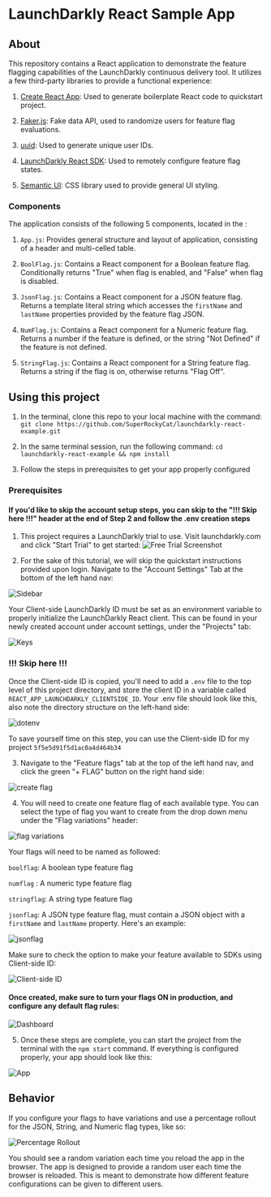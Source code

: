 # LaunchDarkly React Sample App

## About

This repository contains a React application to demonstrate the feature flagging capabilities of the LaunchDarkly continuous delivery tool. It utilizes a few third-party libraries to provide a functional experience:

1. [Create React App](https://github.com/facebook/create-react-app): Used to generate boilerplate React code to quickstart project.

2. [Faker.js](https://github.com/marak/Faker.js/): Fake data API, used to randomize users for feature flag evaluations.

3. [uuid](https://www.npmjs.com/package/uuid): Used to generate unique user IDs.

4. [LaunchDarkly React SDK](https://github.com/launchdarkly/react-client-sdk): Used to remotely configure feature flag states.

5. [Semantic UI](https://semantic-ui.com/): CSS library used to provide general UI styling.

### Components

The application consists of the following 5 components, located in the :

1. `App.js`: Provides general structure and layout of application, consisting of a header and multi-celled table.

2. `BoolFlag.js`: Contains a React component for a Boolean feature flag. Conditionally returns "True" when flag is enabled, and "False" when flag is disabled.

3. `JsonFlag.js`: Contains a React component for a JSON feature flag. Returns a template literal string which accesses the `firstName` and `lastName` properties provided by the feature flag JSON.

4. `NumFlag.js`: Contains a React component for a Numeric feature flag. Returns a number if the feature is defined, or the string "Not Defined" if the feature is not defined.

5. `StringFlag.js`: Contains a React component for a String feature flag. Returns a string if the flag is on, otherwise returns "Flag Off".

## Using this project

1. In the terminal, clone this repo to your local machine  with the command: `git clone https://github.com/SuperRockyCat/launchdarkly-react-example.git`

2. In the same terminal session, run the following command: `cd launchdarkly-react-example && npm install`

3. Follow the steps in prerequisites to get your app properly configured

### Prerequisites

#### If you'd like to skip the account setup steps, you can skip to the "!!! Skip here !!!" header at the end of Step 2 and follow the .env creation steps

1. This project requires a LaunchDarkly trial to use. Visit launchdarkly.com and click "Start Trial" to get started:
![Free Trial Screenshot](https://raw.githubusercontent.com/SuperRockyCat/launchdarkly-react-example/master/screenshots/create-trial.png)

2. For the sake of this tutorial, we will skip the quickstart instructions provided upon login. Navigate to the "Account Settings" Tab at the bottom of the left hand nav:

![Sidebar](https://raw.githubusercontent.com/SuperRockyCat/launchdarkly-react-example/master/screenshots/sidebar.png)

Your Client-side LaunchDarkly ID must be set as an environment variable to properly initialize the LaunchDarkly React client. This can be found in your newly created account under account settings, under the "Projects" tab:

![Keys](https://raw.githubusercontent.com/SuperRockyCat/launchdarkly-react-example/master/screenshots/keys.png)

### !!! Skip here !!!

Once the Client-side ID is copied, you'll need to add a `.env` file to the top level of this project directory, and store the client ID in a variable called `REACT_APP_LAUNCHDARKLY_CLIENTSIDE_ID`. Your .env file should look like this, also note the directory structure on the left-hand side:

![dotenv](https://raw.githubusercontent.com/SuperRockyCat/launchdarkly-react-example/master/screenshots/dotenv.png)

To save yourself time on this step, you can use the Client-side ID for my project `5f5e5d91f5d1ac0a4d464b34`

3. Navigate to the "Feature flags" tab at the top of the left hand nav, and click the green "+ FLAG" button on the right hand side:

![create flag](https://raw.githubusercontent.com/SuperRockyCat/launchdarkly-react-example/master/screenshots/create-flag.png)


4. You will need to create one feature flag of each available type. You can select the type of flag you want to create from the drop down menu under the "Flag variations" header:

![flag variations](https://raw.githubusercontent.com/SuperRockyCat/launchdarkly-react-example/master/screenshots/flag-variations.png)

Your flags will need to be named as followed:

`boolflag`: A boolean type feature flag

`numflag` : A numeric type feature flag

`stringflag`: A string type feature flag

`jsonflag`: A JSON type feature flag, must contain a JSON object with a `firstName` and `lastName` property. Here's an example: 

![jsonflag](https://raw.githubusercontent.com/SuperRockyCat/launchdarkly-react-example/master/screenshots/jsonflag.png)

Make sure to check the option to make your feature available to SDKs using Client-side ID:

![Client-side ID](https://raw.githubusercontent.com/SuperRockyCat/launchdarkly-react-example/master/screenshots/client-side-id.png)

#### Once created, make sure to turn your flags ON in production, and configure any default flag rules:

![Dashboard](https://raw.githubusercontent.com/SuperRockyCat/launchdarkly-react-example/master/screenshots/flags-on.png)


5. Once these steps are complete, you can start the project from the terminal with the `npm start` command. If everything is configured properly, your app should look like this:

![App](https://raw.githubusercontent.com/SuperRockyCat/launchdarkly-react-example/master/screenshots/app.png)

## Behavior

If you configure your flags to have variations and use a percentage rollout for the JSON, String, and Numeric flag types, like so:

![Percentage Rollout](https://raw.githubusercontent.com/SuperRockyCat/launchdarkly-react-example/master/screenshots/perc-rollout.png)

You should see a random variation each time you reload the app in the browser. The app is designed to provide a random user each time the browser is reloaded. This is meant to demonstrate how different feature configurations can be given to different users.